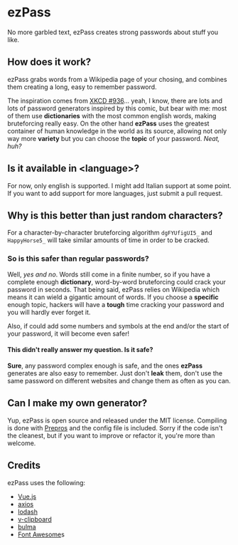 # ezPass
No more garbled text, ezPass creates strong passwords about stuff you like.

## How does it work?
ezPass grabs words from a Wikipedia page of your chosing, and combines them creating a long, easy to remember password.

The inspiration comes from [XKCD #936](https://xkcd.com/936/)... yeah, I know, there are lots and lots of password generators inspired by this comic, but bear with me: most of them use **dictionaries** with the most common english words, making bruteforcing really easy. On the other hand **ezPass** uses the greatest container of human knowledge in the world as its source, allowing not only way more **variety** but you can choose the **topic** of your password. *Neat, huh?*

## Is it available in \<language\>?
For now, only english is supported. I might add Italian support at some point. If you want to add support for more languages, just submit a pull request.

## Why is this better than just random characters?
For a character-by-character bruteforcing algorithm `dgFYUfigUI5_` and `HappyHorse5_` will take similar amounts of time in order to be cracked.

### So is this safer than regular passwords?
Well, *yes and no*. Words still come in a finite number, so if you have a complete enough **dictionary**, word-by-word bruteforcing could crack your password in seconds. That being said, ezPass relies on Wikipedia which means it can wield a gigantic amount of words. If you choose a **specific** enough topic, hackers will have a **tough** time cracking your password and you will hardly ever forget it.

Also, if could add some numbers and symbols at the end and/or the start of your password, it will become even safer!

#### This didn't really answer my question. Is it safe?
**Sure**, any password complex enough is safe, and the ones **ezPass** generates are also easy to remember.
Just don't **leak** them, don't use the same password on different websites and change them as often as you can.

## Can I make my own generator?
Yup, ezPass is open source and released under the MIT license. Compiling is done with [Prepros](https://prepros.io/) and the config file is included.
Sorry if the code isn't the cleanest, but if you want to improve or refactor it, you're more than welcome.

## Credits
ezPass uses the following:
- [Vue.js](https://github.com/vuejs/vue)
- [axios](https://github.com/axios/axios)
- [lodash](https://github.com/lodash/lodash)
- [v-clipboard](https://github.com/euvl/v-clipboard)
- [bulma](https://github.com/jgthms/bulma)
- [Font Awesome](https://fontawesome.com/)s
